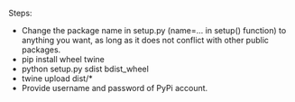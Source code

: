 Steps:

- Change the package name in setup.py (name=... in setup() function) to anything you want, as long as it does not conflict with other public packages.
- pip install wheel twine
- python setup.py sdist bdist_wheel
- twine upload dist/*
- Provide username and password of PyPi account.